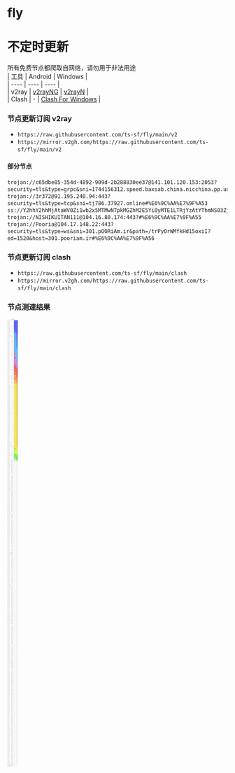 # fly
# 不定时更新
所有免费节点都爬取自网络，请勿用于非法用途  
|  工具  | Android  | Windows  |  
|  ----  | ----   | ----  |  
| v2ray  | [v2rayNG](https://github.com/2dust/v2rayNG/releases) | [v2rayN](https://github.com/2dust/v2rayN/releases) |  
| Clash  | - | [Clash For Windows](https://github.com/2dust/clashN/releases) | 
  
### 节点更新订阅  v2ray
- `https://raw.githubusercontent.com/ts-sf/fly/main/v2`  
- `https://mirror.v2gh.com/https://raw.githubusercontent.com/ts-sf/fly/main/v2`  

#### 部分节点  
``` 
trojan://c65dbe85-354d-4892-909d-2b288830ee37@141.101.120.153:2053?security=tls&type=grpc&sni=1744156312.speed.baxsab.china.nicchina.pp.ua#%E6%9C%AA%E7%9F%A52
trojan://3r372@91.195.240.94:443?security=tls&type=tcp&sni=tj786.37927.online#%E6%9C%AA%E7%9F%A53
ss://Y2hhY2hhMjAtaWV0Zi1wb2x5MTMwNTpkMGZhM2E5Yi0yMTE1LTRjYzAtYThmNS03ZjRmN2NhZjZlYzE=@85.90.207.5:8080#%E6%9C%AA%E7%9F%A54
trojan://NISHIKUITAN111@104.16.80.174:443?#%E6%9C%AA%E7%9F%A55
trojan://Pooria@104.17.148.22:443?security=tls&type=ws&sni=301.pOORiAm.ir&path=/trPyOrWMfkHd15oxiI?ed=1520&host=301.pooriam.ir#%E6%9C%AA%E7%9F%A56
```
### 节点更新订阅  clash
- `https://raw.githubusercontent.com/ts-sf/fly/main/clash`  
- `https://mirror.v2gh.com/https://raw.githubusercontent.com/ts-sf/fly/main/clash`  

### 节点测速结果
![image](traffic.png)

